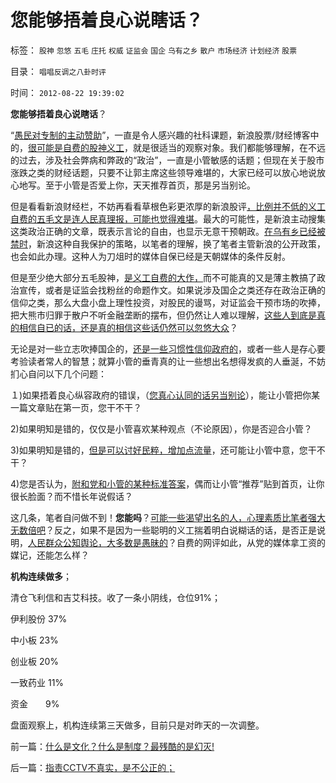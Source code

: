 # 您能够捂着良心说瞎话？

标签： `股神` `忽悠` `五毛` `庄托` `权威` `证监会` `国企` `乌有之乡` `散户` `市场经济` `计划经济` `股票` 

目录： `唱唱反调之八卦时评`

时间： `2012-08-22 19:39:02`

**您能够捂着良心说瞎话**？

“[愚民对专制的主动赞助](../../../2009/8/24/先富起来的五毛义工慈善活动.md)”，一直是令人感兴趣的社科课题，新浪股票/财经博客中的，[很可能是自费的股神义工](../../../2011/6/30/学点经济学不能帮你发大财.md)，就是很适当的观察对象。我们都能够理解，在不远的过去，涉及社会弊病和弊政的“政治”，一直是小管敏感的话题；但现在关于股市涨跌之类的财经话题，只要不让郭主席这些领导难堪的，大家已经可以放心地说放心地写。至于小管是否爱上你，天天推荐首页，那是另当别论。

但是看看新浪财经栏，不妨再看看草根色彩更浓厚的新浪股评[，比例并不低的义工自费的五毛文是连人民真理报，可能也觉得难堪](../../../2010/9/2/疯神演义：最根本的市场“道德”.md)。最大的可能性，是新浪主动搜集这类政治正确的文章，既表示言论的自由，也显示无意干预朝政。[在乌有乡已经被禁时](../../../2012/3/16/自由不是美德，自由不是天经地义的.md)，新浪这种自我保护的策略，以笔者的理解，换了笔者主管新浪的公开政策，也会如此办理。这种人为刀俎时的媒体自保已经是天朝媒体的条件反射。

但是至少绝大部分五毛股神，[是义工自费的大作，](../../../2011/12/28/防左，防贼，防股神.md)而不可能真的又是薄主教搞了政治宣传，或者是证监会找粉丝的命题作文。如果说涉及国企之类还存在政治正确的信仰之类，那么大盘小盘上理性投资，对股民的谩骂，对证监会干预市场的吹捧，把大熊市归罪于散户不听金融垄断的摆布，但仍然让人难以理解，[这些人到底是真的相信自已的话，还是真的相信这些话仍然可以忽悠大众](../../../2012/5/15/万一出现改革旗号下的国进民退，您有思想准备吗？.md)？

无论是对一些立志吹捧国企的，[还是一些习惯性信仰政府的](../../../2010/11/10/调控本身就是税收.md)，或者一些人是存心要考验读者常人的智慧；就算小管的垂青真的让一些想出名想得发疯的人垂涎，不妨扪心自问以下几个问题：

１)如果捂着良心纵容政府的错误，（[您真心认同的话另当别论](../../../2011/9/28/埋葬凯恩斯主义，是否符合你的利益？.md)），能让小管把你某一篇文章贴在第一页，您干不干？

2)如果明知是错的，仅仅是小管喜欢某种观点（不论原因），你是否迎合小管？

3)如果明知是错的，[但是可以讨好民粹，增加点流量](../../../2009/6/19/博客点击的冷热解释.md)，还可能让小管中意，您干不干？

4)您是否认为，[附和党和小管的某种标准答案](../../../2010/12/13/呼吁股市计划经济的市场公害.md)，偶而让小管“推荐”贴到首页，让你很长脸面？而不惜长年说假话？

这几条，笔者自问做不到！**您能吗**？[可能一些渴望出名的人，心理素质比笔者强大无数倍吧](../../../2011/1/25/博客匿名减少收入；基金缺钱三步曲；.md)？反之，如果不是因为一些聪明的义工揣着明白说糊话的话，是否正是说明，[人民群众公知舆论，大多数是愚昧的](../../../2012/7/12/有特色的“国际接轨”都是公害知识分子鼓吹的.md)？自费的网评如此，从党的媒体拿工资的媒记，还能怎么样？

**机构连续做多**；

清仓飞利信和吉艾科技。收了一条小阴线，仓位91%；

伊利股份 37%

中小板 23%

创业板 20%

一致药业 11%

资金　　9%

盘面观察上，机构连续第三天做多，目前只是对昨天的一次调整。



前一篇：[什么是文化？什么是制度？最残酷的是幻灭!](../../../2012/8/22/什么是文化？什么是制度？最残酷的是幻灭!.md)

后一篇：[指责CCTV不真实，是不公正的；](../../../2012/8/23/指责CCTV不真实，是不公正的；.md)